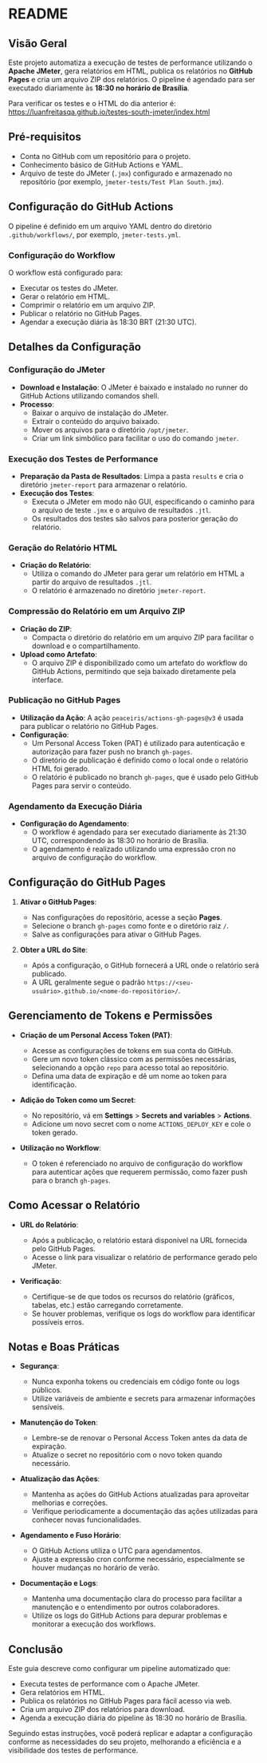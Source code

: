 # README

## Visão Geral

Este projeto automatiza a execução de testes de performance utilizando o **Apache JMeter**, gera relatórios em HTML, publica os relatórios no **GitHub Pages** e cria um arquivo ZIP dos relatórios. O pipeline é agendado para ser executado diariamente às **18:30 no horário de Brasília**.

Para verificar os testes e o HTML do dia anterior é:
https://luanfreitasqa.github.io/testes-south-jmeter/index.html

## Pré-requisitos

- Conta no GitHub com um repositório para o projeto.
- Conhecimento básico de GitHub Actions e YAML.
- Arquivo de teste do JMeter (`.jmx`) configurado e armazenado no repositório (por exemplo, `jmeter-tests/Test Plan South.jmx`).

## Configuração do GitHub Actions

O pipeline é definido em um arquivo YAML dentro do diretório `.github/workflows/`, por exemplo, `jmeter-tests.yml`.

### Configuração do Workflow

O workflow está configurado para:

- Executar os testes do JMeter.
- Gerar o relatório em HTML.
- Comprimir o relatório em um arquivo ZIP.
- Publicar o relatório no GitHub Pages.
- Agendar a execução diária às 18:30 BRT (21:30 UTC).

## Detalhes da Configuração

### Configuração do JMeter

- **Download e Instalação**: O JMeter é baixado e instalado no runner do GitHub Actions utilizando comandos shell.
- **Processo**:
  - Baixar o arquivo de instalação do JMeter.
  - Extrair o conteúdo do arquivo baixado.
  - Mover os arquivos para o diretório `/opt/jmeter`.
  - Criar um link simbólico para facilitar o uso do comando `jmeter`.

### Execução dos Testes de Performance

- **Preparação da Pasta de Resultados**: Limpa a pasta `results` e cria o diretório `jmeter-report` para armazenar o relatório.
- **Execução dos Testes**:
  - Executa o JMeter em modo não GUI, especificando o caminho para o arquivo de teste `.jmx` e o arquivo de resultados `.jtl`.
  - Os resultados dos testes são salvos para posterior geração do relatório.

### Geração do Relatório HTML

- **Criação do Relatório**:
  - Utiliza o comando do JMeter para gerar um relatório em HTML a partir do arquivo de resultados `.jtl`.
  - O relatório é armazenado no diretório `jmeter-report`.

### Compressão do Relatório em um Arquivo ZIP

- **Criação do ZIP**:
  - Compacta o diretório do relatório em um arquivo ZIP para facilitar o download e o compartilhamento.
- **Upload como Artefato**:
  - O arquivo ZIP é disponibilizado como um artefato do workflow do GitHub Actions, permitindo que seja baixado diretamente pela interface.

### Publicação no GitHub Pages

- **Utilização da Ação**: A ação `peaceiris/actions-gh-pages@v3` é usada para publicar o relatório no GitHub Pages.
- **Configuração**:
  - Um Personal Access Token (PAT) é utilizado para autenticação e autorização para fazer push no branch `gh-pages`.
  - O diretório de publicação é definido como o local onde o relatório HTML foi gerado.
  - O relatório é publicado no branch `gh-pages`, que é usado pelo GitHub Pages para servir o conteúdo.

### Agendamento da Execução Diária

- **Configuração do Agendamento**:
  - O workflow é agendado para ser executado diariamente às 21:30 UTC, correspondendo às 18:30 no horário de Brasília.
  - O agendamento é realizado utilizando uma expressão cron no arquivo de configuração do workflow.

## Configuração do GitHub Pages

1. **Ativar o GitHub Pages**:
   - Nas configurações do repositório, acesse a seção **Pages**.
   - Selecione o branch `gh-pages` como fonte e o diretório raiz `/`.
   - Salve as configurações para ativar o GitHub Pages.

2. **Obter a URL do Site**:
   - Após a configuração, o GitHub fornecerá a URL onde o relatório será publicado.
   - A URL geralmente segue o padrão `https://<seu-usuário>.github.io/<nome-do-repositório>/`.

## Gerenciamento de Tokens e Permissões

- **Criação de um Personal Access Token (PAT)**:
  - Acesse as configurações de tokens em sua conta do GitHub.
  - Gere um novo token clássico com as permissões necessárias, selecionando a opção `repo` para acesso total ao repositório.
  - Defina uma data de expiração e dê um nome ao token para identificação.

- **Adição do Token como um Secret**:
  - No repositório, vá em **Settings** > **Secrets and variables** > **Actions**.
  - Adicione um novo secret com o nome `ACTIONS_DEPLOY_KEY` e cole o token gerado.

- **Utilização no Workflow**:
  - O token é referenciado no arquivo de configuração do workflow para autenticar ações que requerem permissão, como fazer push para o branch `gh-pages`.

## Como Acessar o Relatório

- **URL do Relatório**:
  - Após a publicação, o relatório estará disponível na URL fornecida pelo GitHub Pages.
  - Acesse o link para visualizar o relatório de performance gerado pelo JMeter.

- **Verificação**:
  - Certifique-se de que todos os recursos do relatório (gráficos, tabelas, etc.) estão carregando corretamente.
  - Se houver problemas, verifique os logs do workflow para identificar possíveis erros.

## Notas e Boas Práticas

- **Segurança**:
  - Nunca exponha tokens ou credenciais em código fonte ou logs públicos.
  - Utilize variáveis de ambiente e secrets para armazenar informações sensíveis.

- **Manutenção do Token**:
  - Lembre-se de renovar o Personal Access Token antes da data de expiração.
  - Atualize o secret no repositório com o novo token quando necessário.

- **Atualização das Ações**:
  - Mantenha as ações do GitHub Actions atualizadas para aproveitar melhorias e correções.
  - Verifique periodicamente a documentação das ações utilizadas para conhecer novas funcionalidades.

- **Agendamento e Fuso Horário**:
  - O GitHub Actions utiliza o UTC para agendamentos.
  - Ajuste a expressão cron conforme necessário, especialmente se houver mudanças no horário de verão.

- **Documentação e Logs**:
  - Mantenha uma documentação clara do processo para facilitar a manutenção e o entendimento por outros colaboradores.
  - Utilize os logs do GitHub Actions para depurar problemas e monitorar a execução dos workflows.

## Conclusão

Este guia descreve como configurar um pipeline automatizado que:

- Executa testes de performance com o Apache JMeter.
- Gera relatórios em HTML.
- Publica os relatórios no GitHub Pages para fácil acesso via web.
- Cria um arquivo ZIP dos relatórios para download.
- Agenda a execução diária do pipeline às 18:30 no horário de Brasília.

Seguindo estas instruções, você poderá replicar e adaptar a configuração conforme as necessidades do seu projeto, melhorando a eficiência e a visibilidade dos testes de performance.
